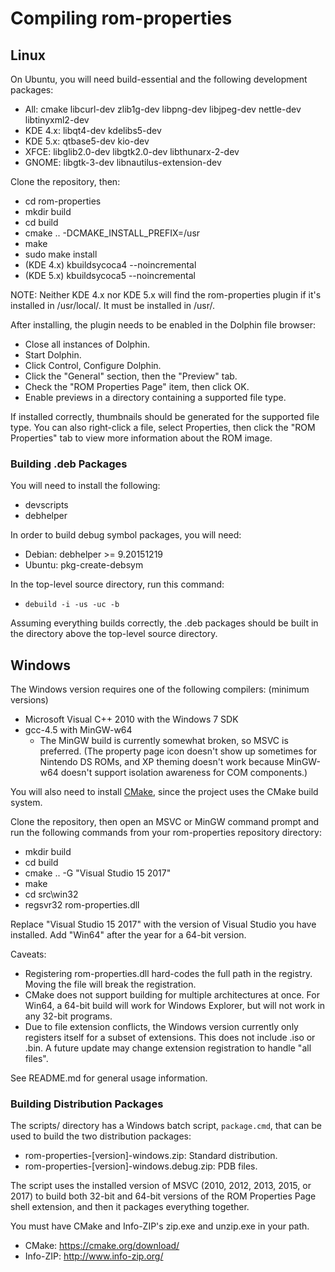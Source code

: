 # Compiling rom-properties

## Linux

On Ubuntu, you will need build-essential and the following development packages:
* All: cmake libcurl-dev zlib1g-dev libpng-dev libjpeg-dev nettle-dev libtinyxml2-dev
* KDE 4.x: libqt4-dev kdelibs5-dev
* KDE 5.x: qtbase5-dev kio-dev
* XFCE: libglib2.0-dev libgtk2.0-dev libthunarx-2-dev
* GNOME: libgtk-3-dev libnautilus-extension-dev

Clone the repository, then:
* cd rom-properties
* mkdir build
* cd build
* cmake .. -DCMAKE_INSTALL_PREFIX=/usr
* make
* sudo make install
* (KDE 4.x) kbuildsycoca4 --noincremental
* (KDE 5.x) kbuildsycoca5 --noincremental

NOTE: Neither KDE 4.x nor KDE 5.x will find the rom-properties plugin if it's
installed in /usr/local/. It must be installed in /usr/.

After installing, the plugin needs to be enabled in the Dolphin file browser:
* Close all instances of Dolphin.
* Start Dolphin.
* Click Control, Configure Dolphin.
* Click the "General" section, then the "Preview" tab.
* Check the "ROM Properties Page" item, then click OK.
* Enable previews in a directory containing a supported file type.

If installed correctly, thumbnails should be generated for the supported
file type. You can also right-click a file, select Properties, then click
the "ROM Properties" tab to view more information about the ROM image.

### Building .deb Packages

You will need to install the following:
* devscripts
* debhelper

In order to build debug symbol packages, you will need:
* Debian: debhelper >= 9.20151219
* Ubuntu: pkg-create-debsym

In the top-level source directory, run this command:
* ```debuild -i -us -uc -b```

Assuming everything builds correctly, the .deb packages should be built in
the directory above the top-level source directory.

## Windows

The Windows version requires one of the following compilers: (minimum versions)
* Microsoft Visual C++ 2010 with the Windows 7 SDK
* gcc-4.5 with MinGW-w64
  * The MinGW build is currently somewhat broken, so MSVC is preferred.
    (The property page icon doesn't show up sometimes for Nintendo DS
     ROMs, and XP theming doesn't work because MinGW-w64 doesn't support
     isolation awareness for COM components.)

You will also need to install [CMake](https://cmake.org/download/), since the
project uses the CMake build system.

Clone the repository, then open an MSVC or MinGW command prompt and run the
following commands from your rom-properties repository directory:
* mkdir build
* cd build
* cmake .. -G "Visual Studio 15 2017"
* make
* cd src\win32
* regsvr32 rom-properties.dll

Replace "Visual Studio 15 2017" with the version of Visual Studio you have
installed. Add "Win64" after the year for a 64-bit version.

Caveats:
* Registering rom-properties.dll hard-codes the full path in the registry.
  Moving the file will break the registration.
* CMake does not support building for multiple architectures at once. For
  Win64, a 64-bit build will work for Windows Explorer, but will not work
  in any 32-bit programs.
* Due to file extension conflicts, the Windows version currently only
  registers itself for a subset of extensions. This does not include
  .iso or .bin. A future update may change extension registration to
  handle "all files".

See README.md for general usage information.

### Building Distribution Packages

The scripts/ directory has a Windows batch script, ```package.cmd```,
that can be used to build the two distribution packages:
* rom-properties-[version]-windows.zip: Standard distribution.
* rom-properties-[version]-windows.debug.zip: PDB files.

The script uses the installed version of MSVC (2010, 2012, 2013, 2015, or
2017) to build both 32-bit and 64-bit versions of the ROM Properties Page
shell extension, and then it packages everything together.

You must have CMake and Info-ZIP's zip.exe and unzip.exe in your path.
* CMake: https://cmake.org/download/
* Info-ZIP: http://www.info-zip.org/
